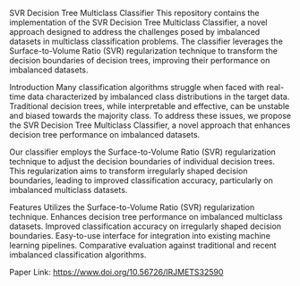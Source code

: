 SVR Decision Tree Multiclass Classifier
This repository contains the implementation of the SVR Decision Tree Multiclass Classifier, a novel approach designed to address the challenges posed by imbalanced datasets in multiclass classification problems. The classifier leverages the Surface-to-Volume Ratio (SVR) regularization technique to transform the decision boundaries of decision trees, improving their performance on imbalanced datasets.

Introduction
Many classification algorithms struggle when faced with real-time data characterized by imbalanced class distributions in the target data. Traditional decision trees, while interpretable and effective, can be unstable and biased towards the majority class. To address these issues, we propose the SVR Decision Tree Multiclass Classifier, a novel approach that enhances decision tree performance on imbalanced datasets.

Our classifier employs the Surface-to-Volume Ratio (SVR) regularization technique to adjust the decision boundaries of individual decision trees. This regularization aims to transform irregularly shaped decision boundaries, leading to improved classification accuracy, particularly on imbalanced multiclass datasets.

Features
Utilizes the Surface-to-Volume Ratio (SVR) regularization technique.
Enhances decision tree performance on imbalanced multiclass datasets.
Improved classification accuracy on irregularly shaped decision boundaries.
Easy-to-use interface for integration into existing machine learning pipelines.
Comparative evaluation against traditional and recent imbalanced classification algorithms.

Paper Link: https://www.doi.org/10.56726/IRJMETS32590
